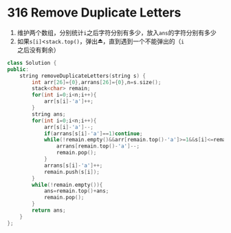 # 316 Remove Duplicate Letters

1. 维护两个数组，分别统计`i`之后字符分别有多少，放入`ans`的字符分别有多少
2. 如果`s[i]`<`stack.top()`，弹出⏏️，直到遇到一个不能弹出的（`i`之后没有剩余）

```c++
class Solution {
public:
    string removeDuplicateLetters(string s) {
        int arr[26]={0},arrans[26]={0},n=s.size();
        stack<char> remain;
        for(int i=0;i<n;i++){
            arr[s[i]-'a']++;
        }
        string ans;
        for(int i=0;i<n;i++){
            arr[s[i]-'a']--;
            if(arrans[s[i]-'a']==1)continue;
            while(!remain.empty()&&arr[remain.top()-'a']>=1&&s[i]<=remain.top()){
                arrans[remain.top()-'a']--;
                remain.pop();
            }
            arrans[s[i]-'a']++;
            remain.push(s[i]);
        }
        while(!remain.empty()){
            ans=remain.top()+ans;
            remain.pop();
        }
        return ans;
    }
};
```

